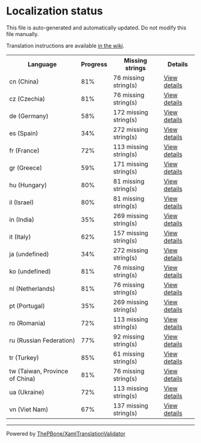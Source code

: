 # Localization status

This file is auto-generated and automatically updated. Do not modify this file manually.

Translation instructions are available [in the wiki](https://github.com/ThePBone/GalaxyBudsClient/wiki/3.-How-to-help-with-translations).

<table>
<tr><th>Language</th><th>Progress</th><th>Missing strings</th><th>Details</th></tr>
<tr><td>cn (China)</td><td>81%</td><td>76 missing string(s)</td><td><a href="cn.md">View details</a></td></tr>
<tr><td>cz (Czechia)</td><td>81%</td><td>76 missing string(s)</td><td><a href="cz.md">View details</a></td></tr>
<tr><td>de (Germany)</td><td>58%</td><td>172 missing string(s)</td><td><a href="de.md">View details</a></td></tr>
<tr><td>es (Spain)</td><td>34%</td><td>272 missing string(s)</td><td><a href="es.md">View details</a></td></tr>
<tr><td>fr (France)</td><td>72%</td><td>113 missing string(s)</td><td><a href="fr.md">View details</a></td></tr>
<tr><td>gr (Greece)</td><td>59%</td><td>171 missing string(s)</td><td><a href="gr.md">View details</a></td></tr>
<tr><td>hu (Hungary)</td><td>80%</td><td>81 missing string(s)</td><td><a href="hu.md">View details</a></td></tr>
<tr><td>il (Israel)</td><td>80%</td><td>81 missing string(s)</td><td><a href="il.md">View details</a></td></tr>
<tr><td>in (India)</td><td>35%</td><td>269 missing string(s)</td><td><a href="in.md">View details</a></td></tr>
<tr><td>it (Italy)</td><td>62%</td><td>157 missing string(s)</td><td><a href="it.md">View details</a></td></tr>
<tr><td>ja (undefined)</td><td>34%</td><td>272 missing string(s)</td><td><a href="ja.md">View details</a></td></tr>
<tr><td>ko (undefined)</td><td>81%</td><td>76 missing string(s)</td><td><a href="ko.md">View details</a></td></tr>
<tr><td>nl (Netherlands)</td><td>81%</td><td>76 missing string(s)</td><td><a href="nl.md">View details</a></td></tr>
<tr><td>pt (Portugal)</td><td>35%</td><td>269 missing string(s)</td><td><a href="pt.md">View details</a></td></tr>
<tr><td>ro (Romania)</td><td>72%</td><td>113 missing string(s)</td><td><a href="ro.md">View details</a></td></tr>
<tr><td>ru (Russian Federation)</td><td>77%</td><td>92 missing string(s)</td><td><a href="ru.md">View details</a></td></tr>
<tr><td>tr (Turkey)</td><td>85%</td><td>61 missing string(s)</td><td><a href="tr.md">View details</a></td></tr>
<tr><td>tw (Taiwan, Province of China)</td><td>81%</td><td>76 missing string(s)</td><td><a href="tw.md">View details</a></td></tr>
<tr><td>ua (Ukraine)</td><td>72%</td><td>113 missing string(s)</td><td><a href="ua.md">View details</a></td></tr>
<tr><td>vn (Viet Nam)</td><td>67%</td><td>137 missing string(s)</td><td><a href="vn.md">View details</a></td></tr>

</table>

__________

Powered by [ThePBone/XamlTranslationValidator](https://github.com/ThePBone/XamlTranslationValidator)